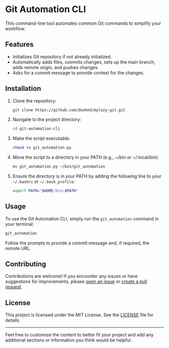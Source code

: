 # Git Automation CLI

This command-line tool automates common Git commands to simplify your workflow.

## Features

- Initializes Git repository if not already initialized.
- Automatically adds files, commits changes, sets up the main branch, adds remote origin, and pushes changes.
- Asks for a commit message to provide context for the changes.

## Installation

1. Clone the repository:

   ```bash
   git clone https://github.com/doohed/mylazy-git.git
   ```

2. Navigate to the project directory:

   ```bash
   cd git-automation-cli
   ```

3. Make the script executable:

   ```bash
   chmod +x git_automation.py
   ```

4. Move the script to a directory in your PATH (e.g., ~/bin or ~/.local/bin):

   ```bash
   mv git_automation.py ~/bin/git_automation
   ```

5. Ensure the directory is in your PATH by adding the following line to your `~/.bashrc` or `~/.bash_profile`:
   ```bash
   export PATH="$HOME/bin:$PATH"
   ```

## Usage

To use the Git Automation CLI, simply run the `git_automation` command in your terminal:

```bash
git_automation
```

Follow the prompts to provide a commit message and, if required, the remote URL.

## Contributing

Contributions are welcome! If you encounter any issues or have suggestions for improvements, please [open an issue](https://github.com/doohed/mylazy-git/issues) or [create a pull request](https://github.com/doohed/mylazy-git/pulls).

## License

This project is licensed under the MIT License. See the [LICENSE](LICENSE) file for details.

---

Feel free to customize the content to better fit your project and add any additional sections or information you think would be helpful.
